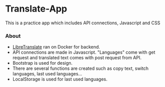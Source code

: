 # Translate-App
This is a practice app which includes API connections, Javascript and CSS

### About

- [LibreTranslate](https://github.com/LibreTranslate/LibreTranslate) ran on Docker for backend.
- API connections are made in Javascript. "Languages" come with get request and translated text comes with post request from API.
- Bootstrap is used for design.
- There are several functions are created such as copy text, switch languages, last used languages...
- LocalStorage is used for last used languages.
